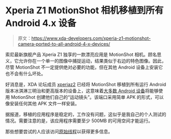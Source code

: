 # Xperia Z1 MotionShot 相机移植到所有 Android 4.x 设备

> 原文：<https://www.xda-developers.com/xperia-z1-motionshot-camera-ported-to-all-android-4-x-devices/>

索尼最新旗舰产品 Xperia Z1 独享的一款漂亮应用是 MotionShot 相机。顾名思义，它允许你在一个单一的图像中捕捉运动，结果类似于右边的特色图像。因此，尽管 MotionShot 不一定提供绝对必要的功能，但在其他 Android 设备上安装它也不会有什么坏处。

好消息是，XDA 论坛成员 [xperiaz2](http://forum.xda-developers.com/member.php?u=5491189) 已经将 MotionShot 移植到所有运行 Android 版本冰淇淋三明治和更高版本的设备上，这意味着[大多数 Android 设备](http://developer.android.com/about/dashboards/index.html)将能够使用 MotionShot 创建他们自己的“运动镜头”。该端口采用简单 APK 的形式，可以像安装任何其他 APK 文件一样安装。

据报道，移植的应用程序是稳定的，工作没有问题，这似乎是我自己的个人测试的情况。需要注意的是，该应用程序需要至少 500MB 的可用空间才能运行。

那些想要尝试的人应该访问[原始线程](http://forum.xda-developers.com/showthread.php?t=2573312)以获得更多信息。